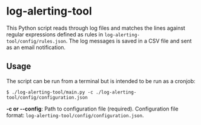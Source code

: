 # log-alerting-tool
This Python script reads through log files and matches the lines against regular expressions defined
as rules in `log-alerting-tool/config/rules.json`. The log messages is saved
in a CSV file and sent as an email notification. 


## Usage
The script can be run from a terminal but is intended to be run as a cronjob:
```
$ ./log-alerting-tool/main.py -c ./log-alerting-tool/config/configuration.json
```
__-c or --config__: Path to configuration file (required).
Configuration file format: `log-alerting-tool/config/configuration.json`.